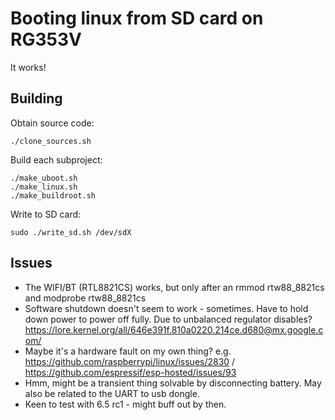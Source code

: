 # Booting linux from SD card on RG353V

It works!

## Building

Obtain source code:

    ./clone_sources.sh

Build each subproject:

    ./make_uboot.sh
    ./make_linux.sh
    ./make_buildroot.sh

Write to SD card:

    sudo ./write_sd.sh /dev/sdX


## Issues

- The WIFI/BT (RTL8821CS) works, but only after an rmmod rtw88_8821cs and modprobe rtw88_8821cs
- Software shutdown doesn't seem to work - sometimes. Have to hold down power to power off fully. Due to unbalanced regulator disables? https://lore.kernel.org/all/646e391f.810a0220.214ce.d680@mx.google.com/
- Maybe it's a hardware fault on my own thing? e.g. https://github.com/raspberrypi/linux/issues/2830 / https://github.com/espressif/esp-hosted/issues/93
- Hmm, might be a transient thing solvable by disconnecting battery. May also be related to the UART to usb dongle.
- Keen to test with 6.5 rc1 - might buff out by then.
